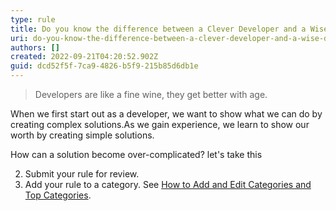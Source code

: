 ```yaml
---
type: rule
title: Do you know the difference between a Clever Developer and a Wise Developer?
uri: do-you-know-the-difference-between-a-clever-developer-and-a-wise-developer
authors: []
created: 2022-09-21T04:20:52.902Z
guid: dcd52f5f-7ca9-4826-b5f9-215b85d6db1e
---
```

> Developers are like a fine wine, they get better with age. 

W﻿hen we first start out as a developer, we want to show what we can do by creating complex solutions.As we gain experience, we learn to show our worth by creating simple solutions.

<!--endintro-->

H﻿ow can a solution become over-complicated? let's take this

2. Submit your rule for review.
3. Add your rule to a category. See [How to Add and Edit Categories and Top Categories](https://github.com/SSWConsulting/SSW.Rules.Content/wiki/How-to-Add-and-Edit-Categories-and-Top-Categories).